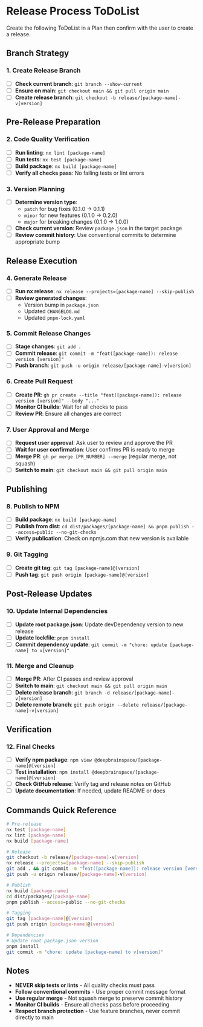 # Release Process ToDoList

Create the following ToDoList in a Plan then confirm with the user to create a
release.

## Branch Strategy

### 1. Create Release Branch

- [ ] **Check current branch**: `git branch --show-current`
- [ ] **Ensure on main**: `git checkout main && git pull origin main`
- [ ] **Create release branch**:
      `git checkout -b release/[package-name]-v[version]`

## Pre-Release Preparation

### 2. Code Quality Verification

- [ ] **Run linting**: `nx lint [package-name]`
- [ ] **Run tests**: `nx test [package-name]`
- [ ] **Build package**: `nx build [package-name]`
- [ ] **Verify all checks pass**: No failing tests or lint errors

### 3. Version Planning

- [ ] **Determine version type**:
  - `patch` for bug fixes (0.1.0 → 0.1.1)
  - `minor` for new features (0.1.0 → 0.2.0)
  - `major` for breaking changes (0.1.0 → 1.0.0)
- [ ] **Check current version**: Review `package.json` in the target package
- [ ] **Review commit history**: Use conventional commits to determine
      appropriate bump

## Release Execution

### 4. Generate Release

- [ ] **Run nx release**: `nx release --projects=[package-name] --skip-publish`
- [ ] **Review generated changes**:
  - Version bump in `package.json`
  - Updated `CHANGELOG.md`
  - Updated `pnpm-lock.yaml`

### 5. Commit Release Changes

- [ ] **Stage changes**: `git add .`
- [ ] **Commit release**:
      `git commit -m "feat([package-name]): release version [version]"`
- [ ] **Push branch**: `git push -u origin release/[package-name]-v[version]`

### 6. Create Pull Request

- [ ] **Create PR**:
      `gh pr create --title "feat([package-name]): release version [version]" --body "..."`
- [ ] **Monitor CI builds**: Wait for all checks to pass
- [ ] **Review PR**: Ensure all changes are correct

### 7. User Approval and Merge

- [ ] **Request user approval**: Ask user to review and approve the PR
- [ ] **Wait for user confirmation**: User confirms PR is ready to merge
- [ ] **Merge PR**: `gh pr merge [PR_NUMBER] --merge` (regular merge, not
      squash)
- [ ] **Switch to main**: `git checkout main && git pull origin main`

## Publishing

### 8. Publish to NPM

- [ ] **Build package**: `nx build [package-name]`
- [ ] **Publish from dist**:
      `cd dist/packages/[package-name] && pnpm publish --access=public --no-git-checks`
- [ ] **Verify publication**: Check on npmjs.com that new version is available

### 9. Git Tagging

- [ ] **Create git tag**: `git tag [package-name]@[version]`
- [ ] **Push tag**: `git push origin [package-name]@[version]`

## Post-Release Updates

### 10. Update Internal Dependencies

- [ ] **Update root package.json**: Update devDependency version to new release
- [ ] **Update lockfile**: `pnpm install`
- [ ] **Commit dependency update**:
      `git commit -m "chore: update [package-name] to v[version]"`

### 11. Merge and Cleanup

- [ ] **Merge PR**: After CI passes and review approval
- [ ] **Switch to main**: `git checkout main && git pull origin main`
- [ ] **Delete release branch**:
      `git branch -d release/[package-name]-v[version]`
- [ ] **Delete remote branch**:
      `git push origin --delete release/[package-name]-v[version]`

## Verification

### 12. Final Checks

- [ ] **Verify npm package**:
      `npm view @deepbrainspace/[package-name]@[version]`
- [ ] **Test installation**:
      `npm install @deepbrainspace/[package-name]@[version]`
- [ ] **Check GitHub release**: Verify tag and release notes on GitHub
- [ ] **Update documentation**: If needed, update README or docs

## Commands Quick Reference

```bash
# Pre-release
nx test [package-name]
nx lint [package-name]
nx build [package-name]

# Release
git checkout -b release/[package-name]-v[version]
nx release --projects=[package-name] --skip-publish
git add . && git commit -m "feat([package-name]): release version [version]"
git push -u origin release/[package-name]-v[version]

# Publish
nx build [package-name]
cd dist/packages/[package-name]
pnpm publish --access=public --no-git-checks

# Tagging
git tag [package-name]@[version]
git push origin [package-name]@[version]

# Dependencies
# Update root package.json version
pnpm install
git commit -m "chore: update [package-name] to v[version]"
```

## Notes

- **NEVER skip tests or lints** - All quality checks must pass
- **Follow conventional commits** - Use proper commit message format
- **Use regular merge** - Not squash merge to preserve commit history
- **Monitor CI builds** - Ensure all checks pass before proceeding
- **Respect branch protection** - Use feature branches, never commit directly to
  main
